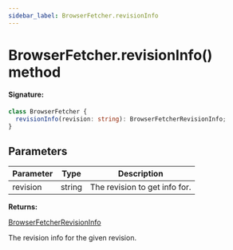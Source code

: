 ```yaml
---
sidebar_label: BrowserFetcher.revisionInfo
---
```


# BrowserFetcher.revisionInfo() method

#### Signature:

```typescript
class BrowserFetcher {
  revisionInfo(revision: string): BrowserFetcherRevisionInfo;
}
```

## Parameters

| Parameter | Type   | Description                   |
| --------- | ------ | ----------------------------- |
| revision  | string | The revision to get info for. |

**Returns:**

[BrowserFetcherRevisionInfo](./puppeteer.browserfetcherrevisioninfo.md)

The revision info for the given revision.
